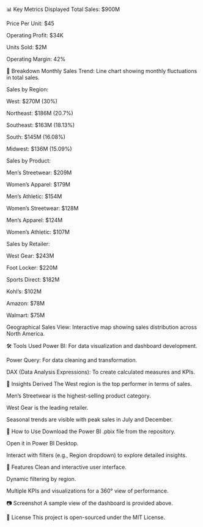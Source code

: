 📊 Key Metrics Displayed
Total Sales: $900M

Price Per Unit: $45

Operating Profit: $34K

Units Sold: $2M

Operating Margin: 42%

📅 Breakdown
Monthly Sales Trend: Line chart showing monthly fluctuations in total sales.

Sales by Region:

West: $270M (30%)

Northeast: $186M (20.7%)

Southeast: $163M (18.13%)

South: $145M (16.08%)

Midwest: $136M (15.09%)

Sales by Product:

Men’s Streetwear: $209M

Women’s Apparel: $179M

Men’s Athletic: $154M

Women’s Streetwear: $128M

Men’s Apparel: $124M

Women’s Athletic: $107M

Sales by Retailer:

West Gear: $243M

Foot Locker: $220M

Sports Direct: $182M

Kohl’s: $102M

Amazon: $78M

Walmart: $75M

Geographical Sales View: Interactive map showing sales distribution across North America.

🛠️ Tools Used
Power BI: For data visualization and dashboard development.

Power Query: For data cleaning and transformation.

DAX (Data Analysis Expressions): To create calculated measures and KPIs.

🧠 Insights Derived
The West region is the top performer in terms of sales.

Men’s Streetwear is the highest-selling product category.

West Gear is the leading retailer.

Seasonal trends are visible with peak sales in July and December.

📁 How to Use
Download the Power BI .pbix file from the repository.

Open it in Power BI Desktop.

Interact with filters (e.g., Region dropdown) to explore detailed insights.

📌 Features
Clean and interactive user interface.

Dynamic filtering by region.

Multiple KPIs and visualizations for a 360° view of performance.

📷 Screenshot
A sample view of the dashboard is provided above.

🔗 License
This project is open-sourced under the MIT License.
